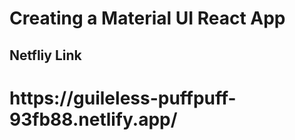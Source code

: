 # Creating a Material UI React App

## Netfliy Link

<h1> https://guileless-puffpuff-93fb88.netlify.app/ </h1>

